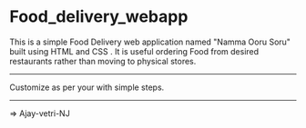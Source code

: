 # Food_delivery_webapp
This is a simple Food Delivery web application named "Namma Ooru Soru" built using HTML and CSS . It is useful ordering Food from desired restaurants rather than moving to physical stores.

------------------------------------------------

Customize as per your with simple steps.

------------------------------------------------

=> Ajay-vetri-NJ
